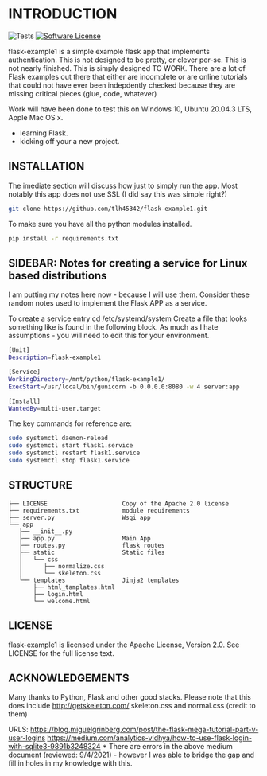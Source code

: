 # INTRODUCTION

![Tests](https://github.com/maxcountryman/flask-login/workflows/Tests/badge.svg)
[![Software License](https://img.shields.io/badge/license-Apache%202-blue)](LICENSE)

flask-example1 is a simple example flask app that implements authentication.  This is not designed to be pretty, or clever per-se.  This is not nearly finished.  This is simply designed TO WORK.  There are a lot of Flask examples out there that either are incomplete or are online tutorials that could not have ever been indepdently checked because they are missing critical pieces (glue, code, whatever) 

Work will have been done to test this on Windows 10, Ubuntu 20.04.3 LTS, Apple Mac OS x.

- learning Flask.
- kicking off your a new project.

## INSTALLATION

The imediate section will discuss how just to simply run the app.  Most notably this app does not use SSL (I did say this was simple right?)

```bash
git clone https://github.com/tlh45342/flask-example1.git
```

To make sure you have all the python modules installed.

```bash
pip install -r requirements.txt
```
## SIDEBAR: Notes for creating a service for Linux based distributions

I am putting my notes here now - because I will use them.  Consider these random notes used to implement the Flask APP as a service.

To create a service entry cd /etc/systemd/system
Create a file that looks something like is found in the following block.
As much as I hate assumptions - you will need to edit this for your environment.

```bash
[Unit]
Description=flask-example1

[Service]
WorkingDirectory=/mnt/python/flask-example1/
ExecStart=/usr/local/bin/gunicorn -b 0.0.0.0:8080 -w 4 server:app

[Install]
WantedBy=multi-user.target
```

The key commands for reference are: 

```bash
sudo systemctl daemon-reload
sudo systemctl start flask1.service
sudo systemctl restart flask1.service
sudo systemctl stop flask1.service
```

## STRUCTURE

    ├── LICENSE                     Copy of the Apache 2.0 license
    ├── requirements.txt            module requirements
    ├── server.py                   Wsgi app
    └── app
       ├── __init__.py
       ├── app.py                   Main App
       ├── routes.py                flask routes
       ├── static                   Static files
       │   └── css
       │      ├── normalize.css    
       │      └── skeleton.css      
       └── templates                Jinja2 templates
           ├── html_tamplates.html
           ├── login.html
           └── welcome.html
 
## LICENSE

flask-example1 is licensed under the Apache License, Version 2.0. See LICENSE for the full license text.

## ACKNOWLEDGEMENTS

Many thanks to Python, Flask and other good stacks.
Please note that this does include http://getskeleton.com/ skeleton.css and normal.css (credit to them)

URLS:
  https://blog.miguelgrinberg.com/post/the-flask-mega-tutorial-part-v-user-logins
  https://medium.com/analytics-vidhya/how-to-use-flask-login-with-sqlite3-9891b3248324
     * There are errors in the above medium document (reviewed: 9/4/2021) - however I was able to bridge the gap and fill in holes in my knowledge with this.
